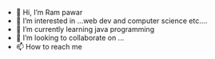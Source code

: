 - 👋 Hi, I’m Ram pawar
- 👀 I’m interested in ...web dev and computer science etc....
- 🌱 I’m currently learning java programming
- 💞️ I’m looking to collaborate on ...
- 📫 How to reach me 

<!---
rampawar1112/rampawar1112 is a ✨ special ✨ repository because its `README.md` (this file) appears on your GitHub profile.
You can click the Preview link to take a look at your changes.
--->
